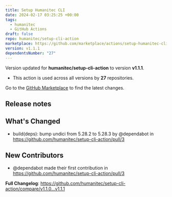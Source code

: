 ```yaml
---
title: Setup Humanitec CLI
date: 2024-02-17 03:25:25 +00:00
tags:
  - humanitec
  - GitHub Actions
draft: false
repo: humanitec/setup-cli-action
marketplace: https://github.com/marketplace/actions/setup-humanitec-cli
version: v1.1.1
dependentsNumber: "27"
---
```



Version updated for **humanitec/setup-cli-action** to version **v1.1.1**.
- This action is used across all versions by **27** repositories.

Go to the [GitHub Marketplace](https://github.com/marketplace/actions/setup-humanitec-cli) to find the latest changes.

## Release notes

## What's Changed
* build(deps): bump undici from 5.28.2 to 5.28.3 by @dependabot in https://github.com/humanitec/setup-cli-action/pull/3

## New Contributors
* @dependabot made their first contribution in https://github.com/humanitec/setup-cli-action/pull/3

**Full Changelog**: https://github.com/humanitec/setup-cli-action/compare/v1.1.0...v1.1.1
